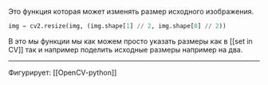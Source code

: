 Это функция которая может изменять размер исходного изображения.

```python
img = cv2.resize(img, (img.shape[1] // 2, img.shape[0] // 2))
```

В это мы функции мы как можем просто указать размеры как в [[set in CV]] так и например поделить исходные размеры например на два. 

---
Фигурирует: [[OpenCV-python]]


